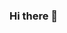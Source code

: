 ### Hi there 👋

<!--
**amanrashm/amanrashm** is a ✨ _special_ ✨ repository because its `README.md` (this file) appears on your GitHub profile.

Here are some ideas to get you started:

- 🔭 I’m currently working on ...java
- 🌱 I’m currently learning ...java
- 👯 I’m looking to collaborate on ...java
- 🤔 I’m looking for help with ...java
- 💬 Ask me about ...java
- 📫 How to reach me: ...amanra664@gmail.com
- 😄 Pronouns: ...
- ⚡ Fun fact: ...java
-->
